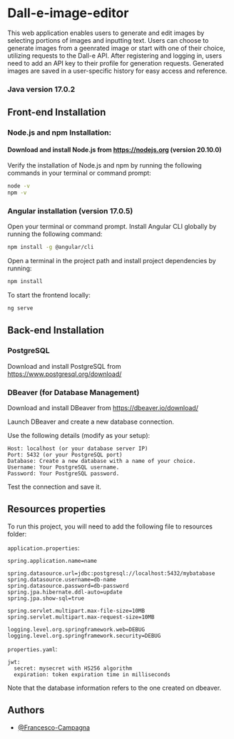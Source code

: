 
# Dall-e-image-editor

This web application enables users to generate and edit images by selecting portions of images and inputting text. Users can choose to generate images from a geenrated image or start with one of their choice, utilizing requests to the Dall-e API. After registering and logging in, users need to add an API key to their profile for generation requests. Generated images are saved in a user-specific history for easy access and reference.


### Java version 17.0.2

## Front-end Installation

### Node.js and npm Installation:

#### Download and install Node.js from https://nodejs.org (version 20.10.0)

Verify the installation of Node.js and npm by running the following commands in your terminal or command prompt:

```bash
node -v
npm -v
```

### Angular installation (version 17.0.5)

Open your terminal or command prompt.
Install Angular CLI globally by running the following command:

```bash
npm install -g @angular/cli
```

Open a terminal in the project path and install project dependencies by running:

```bash
npm install
```


To start the frontend locally:

```bash
ng serve
```

## Back-end Installation

### PostgreSQL

Download and install PostgreSQL from https://www.postgresql.org/download/

### DBeaver (for Database Management)
Download and install DBeaver from https://dbeaver.io/download/

Launch DBeaver and create a new database connection.

Use the following details (modify as your setup):
```
Host: localhost (or your database server IP)
Port: 5432 (or your PostgreSQL port)
Database: Create a new database with a name of your choice.
Username: Your PostgreSQL username.
Password: Your PostgreSQL password.
```
Test the connection and save it.

## Resources properties

To run this project, you will need to add the following file to resources folder:

`application.properties`:

```
spring.application.name=name

spring.datasource.url=jdbc:postgresql://localhost:5432/mybatabase
spring.datasource.username=db-name
spring.datasource.password=db-password
spring.jpa.hibernate.ddl-auto=update
spring.jpa.show-sql=true

spring.servlet.multipart.max-file-size=10MB
spring.servlet.multipart.max-request-size=10MB

logging.level.org.springframework.web=DEBUG
logging.level.org.springframework.security=DEBUG

```

`properties.yaml`:

```
jwt:
  secret: mysecret with HS256 algorithm
  expiration: token expiration time in milliseconds
```

Note that the database information refers to the one created on dbeaver.

## Authors

- [@Francesco-Campagna](https://github.com/Francesco-Campagna)

